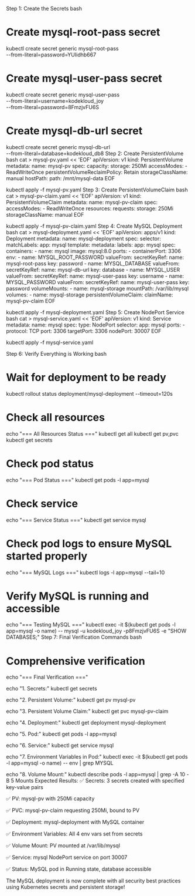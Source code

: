 Step 1: Create the Secrets
bash
# Create mysql-root-pass secret
kubectl create secret generic mysql-root-pass \
  --from-literal=password=YUIidhb667

# Create mysql-user-pass secret
kubectl create secret generic mysql-user-pass \
  --from-literal=username=kodekloud_joy \
  --from-literal=password=8FmzjvFU6S

# Create mysql-db-url secret
kubectl create secret generic mysql-db-url \
  --from-literal=database=kodekloud_db8
Step 2: Create PersistentVolume
bash
cat > mysql-pv.yaml << 'EOF'
apiVersion: v1
kind: PersistentVolume
metadata:
  name: mysql-pv
spec:
  capacity:
    storage: 250Mi
  accessModes:
    - ReadWriteOnce
  persistentVolumeReclaimPolicy: Retain
  storageClassName: manual
  hostPath:
    path: /mnt/mysql-data
EOF

kubectl apply -f mysql-pv.yaml
Step 3: Create PersistentVolumeClaim
bash
cat > mysql-pv-claim.yaml << 'EOF'
apiVersion: v1
kind: PersistentVolumeClaim
metadata:
  name: mysql-pv-claim
spec:
  accessModes:
    - ReadWriteOnce
  resources:
    requests:
      storage: 250Mi
  storageClassName: manual
EOF

kubectl apply -f mysql-pv-claim.yaml
Step 4: Create MySQL Deployment
bash
cat > mysql-deployment.yaml << 'EOF'
apiVersion: apps/v1
kind: Deployment
metadata:
  name: mysql-deployment
spec:
  selector:
    matchLabels:
      app: mysql
  template:
    metadata:
      labels:
        app: mysql
    spec:
      containers:
      - name: mysql
        image: mysql:8.0
        ports:
        - containerPort: 3306
        env:
        - name: MYSQL_ROOT_PASSWORD
          valueFrom:
            secretKeyRef:
              name: mysql-root-pass
              key: password
        - name: MYSQL_DATABASE
          valueFrom:
            secretKeyRef:
              name: mysql-db-url
              key: database
        - name: MYSQL_USER
          valueFrom:
            secretKeyRef:
              name: mysql-user-pass
              key: username
        - name: MYSQL_PASSWORD
          valueFrom:
            secretKeyRef:
              name: mysql-user-pass
              key: password
        volumeMounts:
        - name: mysql-storage
          mountPath: /var/lib/mysql
      volumes:
      - name: mysql-storage
        persistentVolumeClaim:
          claimName: mysql-pv-claim
EOF

kubectl apply -f mysql-deployment.yaml
Step 5: Create NodePort Service
bash
cat > mysql-service.yaml << 'EOF'
apiVersion: v1
kind: Service
metadata:
  name: mysql
spec:
  type: NodePort
  selector:
    app: mysql
  ports:
    - protocol: TCP
      port: 3306
      targetPort: 3306
      nodePort: 30007
EOF

kubectl apply -f mysql-service.yaml


Step 6: Verify Everything is Working
bash
# Wait for deployment to be ready
kubectl rollout status deployment/mysql-deployment --timeout=120s

# Check all resources
echo "=== All Resources Status ==="
kubectl get all
kubectl get pv,pvc
kubectl get secrets

# Check pod status
echo "=== Pod Status ==="
kubectl get pods -l app=mysql

# Check service
echo "=== Service Status ==="
kubectl get service mysql

# Check pod logs to ensure MySQL started properly
echo "=== MySQL Logs ==="
kubectl logs -l app=mysql --tail=10

# Verify MySQL is running and accessible
echo "=== Testing MySQL ==="
kubectl exec -it $(kubectl get pods -l app=mysql -o name) -- mysql -u kodekloud_joy -p8FmzjvFU6S -e "SHOW DATABASES;"
Step 7: Final Verification Commands
bash
# Comprehensive verification
echo "=== Final Verification ==="

echo "1. Secrets:"
kubectl get secrets

echo "2. Persistent Volume:"
kubectl get pv mysql-pv

echo "3. Persistent Volume Claim:"
kubectl get pvc mysql-pv-claim

echo "4. Deployment:"
kubectl get deployment mysql-deployment

echo "5. Pod:"
kubectl get pods -l app=mysql

echo "6. Service:"
kubectl get service mysql

echo "7. Environment Variables in Pod:"
kubectl exec -it $(kubectl get pods -l app=mysql -o name) -- env | grep MYSQL

echo "8. Volume Mount:"
kubectl describe pods -l app=mysql | grep -A 10 -B 5 Mounts
Expected Results:
✅ Secrets: 3 secrets created with specified key-value pairs

✅ PV: mysql-pv with 250Mi capacity

✅ PVC: mysql-pv-claim requesting 250Mi, bound to PV

✅ Deployment: mysql-deployment with MySQL container

✅ Environment Variables: All 4 env vars set from secrets

✅ Volume Mount: PV mounted at /var/lib/mysql

✅ Service: mysql NodePort service on port 30007

✅ Status: MySQL pod in Running state, database accessible

The MySQL deployment is now complete with all security best practices using Kubernetes secrets and persistent storage!


